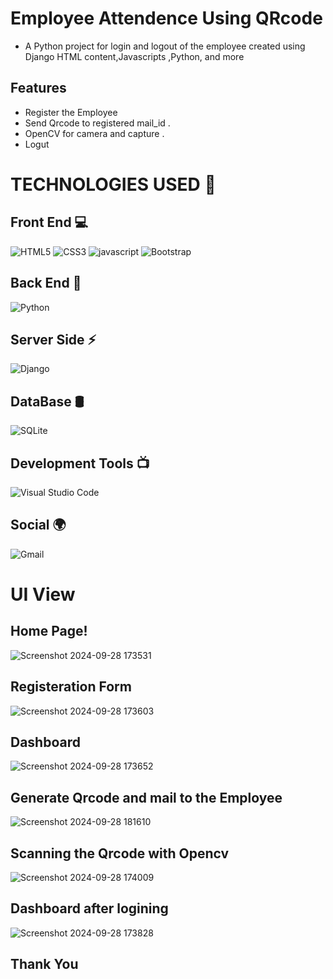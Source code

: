 # Employee Attendence Using QRcode



- A Python project for login and logout of the employee created using Django HTML content,Javascripts ,Python, and more 
## Features
- Register the Employee
- Send Qrcode to registered mail_id  .
- OpenCV for camera and capture .
- Logut 

  
# TECHNOLOGIES USED 📌

## Front End 💻

![HTML5](https://img.shields.io/badge/html5-%23E34F26.svg?style=for-the-badge&logo=html5&logoColor=white)
![CSS3](https://img.shields.io/badge/css3-%231572B6.svg?style=for-the-badge&logo=css3&logoColor=white)
![javascript](https://img.shields.io/badge/JavaScript-F7DF1E?style=for-the-badge&logo=javascript&logoColor=black)
![Bootstrap](https://img.shields.io/badge/bootstrap-%238511FA.svg?style=for-the-badge&logo=bootstrap&logoColor=white)

## Back End 🩻
![Python](https://img.shields.io/badge/python-3670A0?style=for-the-badge&logo=python&logoColor=ffdd54)


## Server Side ⚡
![Django](https://img.shields.io/badge/django-%23092E20.svg?style=for-the-badge&logo=django&logoColor=white)

## DataBase 🛢️
![SQLite](https://img.shields.io/badge/sqlite-%2307405e.svg?style=for-the-badge&logo=sqlite&logoColor=white)


## Development Tools 📺

![Visual Studio Code](https://img.shields.io/badge/Visual%20Studio%20Code-0078d7.svg?style=for-the-badge&logo=visual-studio-code&logoColor=white)
## Social 🌍

![Gmail](https://img.shields.io/badge/Gmail-D14836?style=for-the-badge&logo=gmail&logoColor=white)



# UI View

## Home Page!
![Screenshot 2024-09-28 173531](https://github.com/user-attachments/assets/a01af032-f867-4ed1-ba39-79910ee6dfcf)



## Registeration Form
![Screenshot 2024-09-28 173603](https://github.com/user-attachments/assets/950af8cd-b59c-4ded-9acb-6417a1024c8a)
## Dashboard
![Screenshot 2024-09-28 173652](https://github.com/user-attachments/assets/605b3d46-5c5b-48ff-a693-8e7f9425d980)

## Generate Qrcode and mail to the Employee
![Screenshot 2024-09-28 181610](https://github.com/user-attachments/assets/13411f07-fd23-49fe-870f-a3ea4595a4ac)

## Scanning the Qrcode with Opencv
![Screenshot 2024-09-28 174009](https://github.com/user-attachments/assets/89b22621-3fb3-4940-8941-74e025a8fe24)

## Dashboard after logining 
![Screenshot 2024-09-28 173828](https://github.com/user-attachments/assets/f70552c6-a736-48f6-b8aa-0456349bc2a5)



## Thank You







